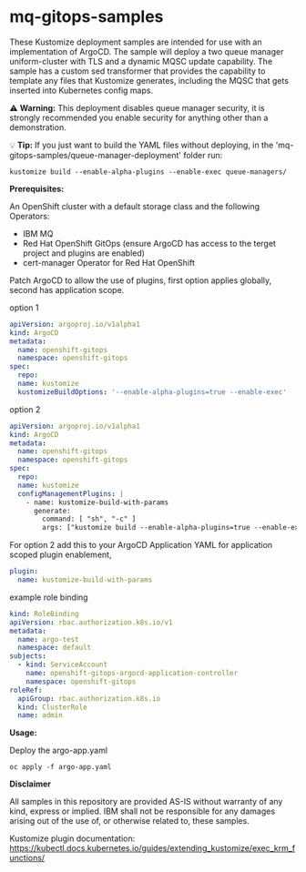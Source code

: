 # mq-gitops-samples

These Kustomize deployment samples are intended for use with an implementation of ArgoCD. The sample will deploy a two queue manager uniform-cluster with TLS and a dynamic MQSC update capability. The sample has a custom sed transformer that provides the capability to template any files that Kustomize generates, including the MQSC that gets inserted into Kubernetes config maps.

:warning: **Warning:**
This deployment disables queue manager security, it is strongly recommended you enable security for anything other than a demonstration.

:bulb: **Tip:**
If you just want to build the YAML files without deploying, in the 'mq-gitops-samples/queue-manager-deployment' folder run:

```shell
kustomize build --enable-alpha-plugins --enable-exec queue-managers/
```

**Prerequisites:**

An OpenShift cluster with a default storage class and the following Operators:

- IBM MQ
- Red Hat OpenShift GitOps (ensure ArgoCD has access to the terget project and plugins are enabled)
- cert-manager Operator for Red Hat OpenShift

Patch ArgoCD to allow the use of plugins, first option applies globally, second has application scope.

option 1

```yaml
apiVersion: argoproj.io/v1alpha1
kind: ArgoCD
metadata:
  name: openshift-gitops
  namespace: openshift-gitops
spec:
  repo:
  name: kustomize
  kustomizeBuildOptions: '--enable-alpha-plugins=true --enable-exec'
```
option 2
```yaml
apiVersion: argoproj.io/v1alpha1
kind: ArgoCD
metadata:
  name: openshift-gitops
  namespace: openshift-gitops
spec:
  repo:
  name: kustomize
  configManagementPlugins: |
    - name: kustomize-build-with-params
      generate:
        command: [ "sh", "-c" ]
        args: ["kustomize build --enable-alpha-plugins=true --enable-exec" ]
```
For option 2 add this to your ArgoCD Application YAML for application scoped plugin enablement,
```yaml
plugin:
  name: kustomize-build-with-params
```

example role binding

```yaml
kind: RoleBinding
apiVersion: rbac.authorization.k8s.io/v1
metadata:
  name: argo-test
  namespace: default
subjects:
  - kind: ServiceAccount
    name: openshift-gitops-argocd-application-controller
    namespace: openshift-gitops
roleRef:
  apiGroup: rbac.authorization.k8s.io
  kind: ClusterRole
  name: admin
```

**Usage:**

Deploy the argo-app.yaml 

    oc apply -f argo-app.yaml


**Disclaimer**

All samples in this repository are provided AS-IS without warranty of any kind, express or implied.  IBM shall not be responsible for any damages arising out of the use of, or otherwise related to, these samples.


Kustomize plugin documentation: https://kubectl.docs.kubernetes.io/guides/extending_kustomize/exec_krm_functions/
